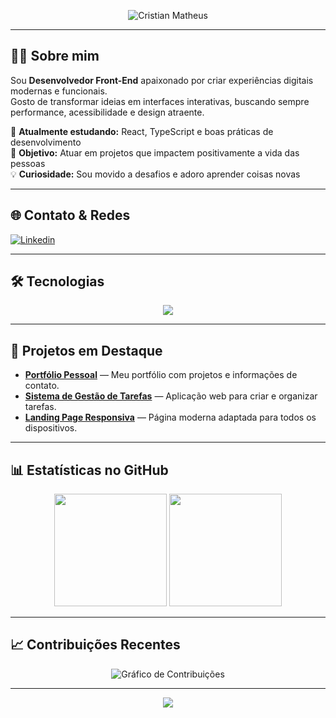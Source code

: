 <!-- Banner Gráfico -->
<p align="center">
  <img src="https://capsule-render.vercel.app/api?type=waving&color=00ffcc&height=200&section=header&text=Cristian%20Matheus&fontSize=40&fontColor=ffffff&animation=fadeIn&fontAlignY=35" alt="Cristian Matheus"/>
</p>

---

## 👨‍💻 Sobre mim
Sou **Desenvolvedor Front-End** apaixonado por criar experiências digitais modernas e funcionais.  
Gosto de transformar ideias em interfaces interativas, buscando sempre performance, acessibilidade e design atraente.  

📌 **Atualmente estudando:** React, TypeScript e boas práticas de desenvolvimento  
🎯 **Objetivo:** Atuar em projetos que impactem positivamente a vida das pessoas  
💡 **Curiosidade:** Sou movido a desafios e adoro aprender coisas novas

---

## 🌐 Contato & Redes
[![Linkedin](https://img.shields.io/badge/LinkedIn-0077B5?style=for-the-badge&logo=linkedin&logoColor=white)](https://www.linkedin.com/in/cristianmatheus7)

---

## 🛠 Tecnologias
<p align="center">
  <img src="https://skillicons.dev/icons?i=html,css,js,ts,react,nodejs,git" />
</p>

---

## 🚀 Projetos em Destaque
- [**Portfólio Pessoal**](https://meu-portifolio-v1.vercel.app/) — Meu portfólio com projetos e informações de contato.
- [**Sistema de Gestão de Tarefas**](https://site-produtividade-ox962qa4i-cristian-mateus-projects.vercel.app/) — Aplicação web para criar e organizar tarefas.
- [**Landing Page Responsiva**](https://landin-page-herois.vercel.app/) — Página moderna adaptada para todos os dispositivos.

---

## 📊 Estatísticas no GitHub
<div align="center">
  <img height="180em" src="https://github-readme-stats.vercel.app/api?username=CMatheus7&show_icons=true&theme=radical" />
  <img height="180em" src="https://github-readme-stats.vercel.app/api/top-langs/?username=CMatheus7&layout=compact&theme=radical" />
</div>

---

## 📈 Contribuições Recentes
<p align="center">
  <img src="https://github-readme-activity-graph.vercel.app/graph?username=CMatheus7&bg_color=0d1117&color=00ffcc&line=00ffcc&point=ffffff&area=true&hide_border=true" alt="Gráfico de Contribuições"/>
</p>

---

<p align="center">
  <img src="https://capsule-render.vercel.app/api?type=waving&color=00ffcc&height=100&section=footer"/>
</p>
